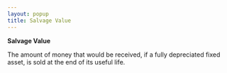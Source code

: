 ```yaml
---
layout: popup
title: Salvage Value
---
```



**Salvage Value**


The amount of money that would be received, if a fully depreciated fixed  asset, is sold at the end of its useful life.
